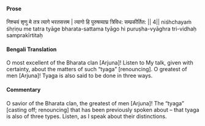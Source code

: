 #### Prose 

निश्चयं शृणु मे तत्र त्यागे भरतसत्तम |
त्यागो हि पुरुषव्याघ्र त्रिविध: सम्प्रकीर्तित: || 4||
niśhchayaṁ śhṛiṇu me tatra tyāge bharata-sattama
tyāgo hi puruṣha-vyāghra tri-vidhaḥ samprakīrtitaḥ

 #### Bengali Translation 

O most excellent of the Bharata clan [Arjuna]! Listen to My talk, given with certainty, about the matters of such “tyaga” [renouncing]. O greatest of men [Arjuna]! Tyaga is also said to be done in three ways.

 #### Commentary 

O savior of the Bharata clan, the greatest of men [Arjuna]! The “tyaga” [casting off; renouncing] that has been previously spoken about – that tyaga is also of three types. Listen, as I speak about their distinctions. 